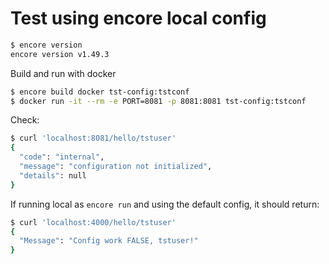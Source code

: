 # Test using encore local config

```bash
$ encore version
encore version v1.49.3
```

Build and run with docker

```bash
$ encore build docker tst-config:tstconf
$ docker run -it --rm -e PORT=8081 -p 8081:8081 tst-config:tstconf
```

Check:

```bash
$ curl 'localhost:8081/hello/tstuser'
{
  "code": "internal",
  "message": "configuration not initialized",
  "details": null
}
```

If running local as ```encore run``` and using the default config, it should return:

```bash
$ curl 'localhost:4000/hello/tstuser'
{
  "Message": "Config work FALSE, tstuser!"
}
```

